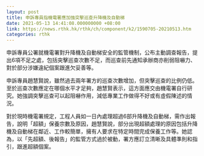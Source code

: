 ```yaml
---
layout: post
title: 申訴專員指機電署應加強突擊巡查升降機及自動梯
date: 2021-05-13 14:41:08.000000000 +08:00
link: https://news.rthk.hk/rthk/ch/component/k2/1590705-20210513.htm
categories: rthk
---
```


申訴專員公署就機電署對升降機及自動梯安全的監管機制，公布主動調查報告，提出6項不足之處，包括突擊巡查次數不足，而巡查前先通知承辦商亦削弱阻嚇力、對於部分涉嫌違紀個案跟進欠妥善等。

申訴專員趙慧賢說，雖然過去兩年署方的巡查次數增加，但突擊巡查的比例仍低。至於巡查次數應定在哪個水平才足夠，趙慧賢表示，這方面應交由機電署自行研究。她強調突擊巡查可以起阻嚇作用，減低專業工作做得不好或有虛假陳述的情況。

對於現時機電署規定，工程人員如一日內處理超過6部升降機及自動梯，需作出報告，說明「超額」保養宗數及原因，趙慧賢說，部分出現超額處理的原因包括升降機及自動梯在鄰近、工作較簡單，擁有人要求在特定時間完成保養工作等。她認為，以「先超額、後報告」的監管方式過於被動，署方應訂立清晰及具體準則和指引，跟進超額個案。
